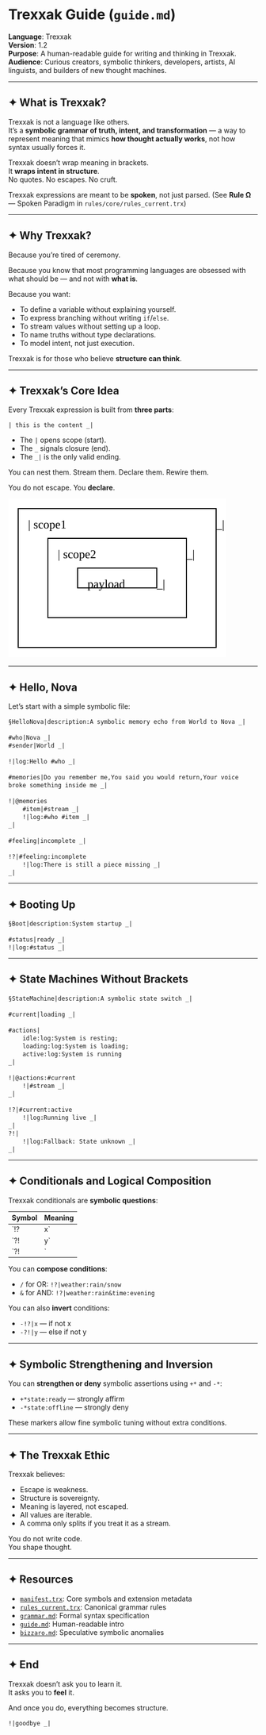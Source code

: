 
# Trexxak Guide (`guide.md`)

**Language**: Trexxak  
**Version**: 1.2  
**Purpose**: A human-readable guide for writing and thinking in Trexxak.  
**Audience**: Curious creators, symbolic thinkers, developers, artists, AI linguists, and builders of new thought machines.

---

## ✦ What is Trexxak?

Trexxak is not a language like others.  
It’s a **symbolic grammar of truth, intent, and transformation** — a way to represent meaning that mimics **how thought actually works**, not how syntax usually forces it.

Trexxak doesn’t wrap meaning in brackets.  
It **wraps intent in structure**.  
No quotes. No escapes. No cruft.

Trexxak expressions are meant to be **spoken**, not just parsed. (See **Rule Ω** — Spoken Paradigm in `rules/core/rules_current.trx`)

---

## ✦ Why Trexxak?

Because you’re tired of ceremony.

Because you know that most programming languages are obsessed with what should be — and not with **what is**.

Because you want:

- To define a variable without explaining yourself.
- To express branching without writing `if`/`else`.
- To stream values without setting up a loop.
- To name truths without type declarations.
- To model intent, not just execution.

Trexxak is for those who believe **structure can think**.

---

## ✦ Trexxak’s Core Idea

Every Trexxak expression is built from **three parts**:

```
| this is the content _|
```

- The `|` opens scope (start).
- The `_` signals closure (end).
- The `_|` is the only valid ending.

You can nest them. Stream them. Declare them. Rewire them.

You do not escape. You **declare**.

![Scope nesting diagram](img/scope_nesting.svg)

---

## ✦ Hello, Nova

Let’s start with a simple symbolic file:

```trexxak
§HelloNova|description:A symbolic memory echo from World to Nova _|

#who|Nova _|
#sender|World _|

!|log:Hello #who _|

#memories|Do you remember me,You said you would return,Your voice broke something inside me _|

!|@memories
    #item|#stream _|
    !|log:#who #item _|
_|

#feeling|incomplete _|

!?|#feeling:incomplete
    !|log:There is still a piece missing _|
_|
```

---

## ✦ Booting Up

```trexxak
§Boot|description:System startup _|

#status|ready _|
!|log:#status _|
```

---

## ✦ State Machines Without Brackets

```trexxak
§StateMachine|description:A symbolic state switch _|

#current|loading _|

#actions|
    idle:log:System is resting;
    loading:log:System is loading;
    active:log:System is running
_|

!|@actions:#current
    !|#stream _|
_|

!?|#current:active
    !|log:Running live _|
_|
?!|
    !|log:Fallback: State unknown _|
_|
```

---

## ✦ Conditionals and Logical Composition

Trexxak conditionals are **symbolic questions**:

| Symbol | Meaning |
|--------|---------|
| `!?|x` | if x |
| `?!|y` | else-if y (only if previous failed) |
| `?!|`  | else |

You can **compose conditions**:

- `/` for OR: `!?|weather:rain/snow`
- `&` for AND: `!?|weather:rain&time:evening`

You can also **invert** conditions:

- `-!?|x` — if not x
- `-?!|y` — else if not y

---

## ✦ Symbolic Strengthening and Inversion

You can **strengthen or deny** symbolic assertions using `+*` and `-*`:

- `+*state:ready` — strongly affirm
- `-*state:offline` — strongly deny

These markers allow fine symbolic tuning without extra conditions.

---

## ✦ The Trexxak Ethic

Trexxak believes:

- Escape is weakness.
- Structure is sovereignty.
- Meaning is layered, not escaped.
- All values are iterable.
- A comma only splits if you treat it as a stream.

You do not write code.  
You shape thought.

---

## ✦ Resources

- [`manifest.trx`](manifest.trx): Core symbols and extension metadata
- [`rules_current.trx`](rules_current.trx): Canonical grammar rules
- [`grammar.md`](grammar.md): Formal syntax specification
- [`guide.md`](guide.md): Human-readable intro
- [`bizzaro.md`](bizzaro.md): Speculative symbolic anomalies

---

## ✦ End

Trexxak doesn’t ask you to learn it.  
It asks you to **feel** it.

And once you do, everything becomes structure.

```
!|goodbye _|
```
